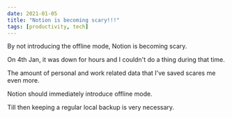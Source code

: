 ```yaml
---
date: 2021-01-05
title: "Notion is becoming scary!!!"
tags: [productivity, tech]
---
```


By not introducing the offline mode, Notion is becoming scary.

On 4th Jan, it was down for hours and I couldn't do a thing during that time.

The amount of personal and work related data that I've saved scares me even more.

Notion should immediately introduce offline mode.

Till then keeping a regular local backup is very necessary.